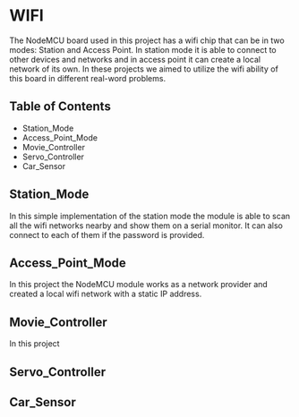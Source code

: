 # WIFI
The NodeMCU board used in this project has a wifi chip that can be in two modes: Station and Access Point.
In station mode it is able to connect to other devices and networks and in access point it can create a local network of its own. In these projects we aimed to utilize the wifi ability of this board in different real-word problems.

## Table of Contents
- Station_Mode
- Access_Point_Mode
- Movie_Controller
- Servo_Controller
- Car_Sensor

## Station_Mode
In this simple implementation of the station mode the module is able to scan all the wifi networks nearby and show them on a serial monitor. It can also connect to each of them if the password is provided. 
## Access_Point_Mode
In this project the NodeMCU module works as a network provider and created a local wifi network with a static IP address.
## Movie_Controller
In this project
## Servo_Controller

## Car_Sensor
